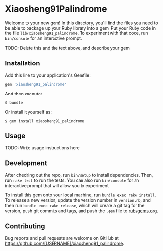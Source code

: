 # Xiaosheng91Palindrome

Welcome to your new gem! In this directory, you'll find the files you need to be able to package up your Ruby library into a gem. Put your Ruby code in the file `lib/xiaosheng91_palindrome`. To experiment with that code, run `bin/console` for an interactive prompt.

TODO: Delete this and the text above, and describe your gem

## Installation

Add this line to your application's Gemfile:

```ruby
gem 'xiaosheng91_palindrome'
```

And then execute:

    $ bundle

Or install it yourself as:

    $ gem install xiaosheng91_palindrome

## Usage

TODO: Write usage instructions here

## Development

After checking out the repo, run `bin/setup` to install dependencies. Then, run `rake test` to run the tests. You can also run `bin/console` for an interactive prompt that will allow you to experiment.

To install this gem onto your local machine, run `bundle exec rake install`. To release a new version, update the version number in `version.rb`, and then run `bundle exec rake release`, which will create a git tag for the version, push git commits and tags, and push the `.gem` file to [rubygems.org](https://rubygems.org).

## Contributing

Bug reports and pull requests are welcome on GitHub at https://github.com/[USERNAME]/xiaosheng91_palindrome.
